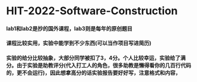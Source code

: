 # HIT-2022-Software-Construction
#### lab1和lab2是抄的国外课程，lab3则是每年的原创题目
#### 课程比较实用，实验中能学到不少东西(可以当作项目写进简历)
#### 实验的给分比较抽象，大部分同学被扣了3，4分。个人比较幸运，实验给了满分。由于实验是助教评分(代入打工人的角色，很多助教是懒得看你的几百行代码的，更不会运行)，因此想拿高分的话实验报告要好好写，注意格式和内容，
